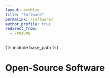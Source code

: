 ```yaml
---
layout: archive
title: "Software"
permalink: /software/
author_profile: true
redirect_from:
  - /resume
---
```


{% include base_path %}

Open-Source Software
======
